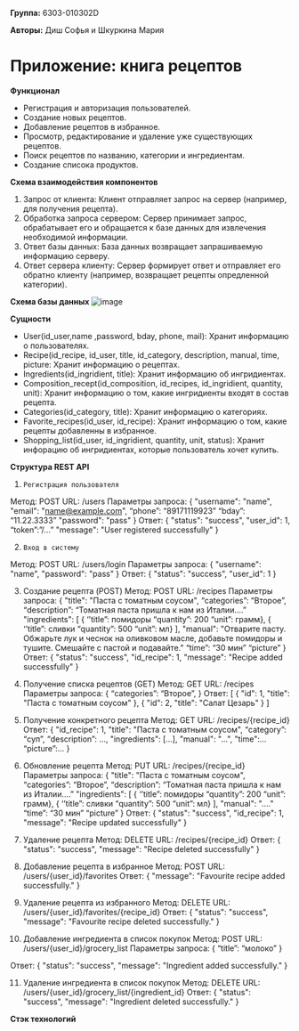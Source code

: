 **Группа:** 6303-010302D

**Авторы:** Диш Софья и Шкуркина Мария

# Приложение: книга рецептов

**Функционал**
- Регистрация и авторизация пользователей.
- Создание новых рецептов.
- Добавление рецептов в избранное.
- Просмотр, редактирование и удаление уже существующих рецептов.
- Поиск рецептов по названию, категории и ингредиентам.
- Создание списока продуктов.


**Схема взаимодействия компонентов**
1.	Запрос от клиента: Клиент отправляет запрос на сервер (например, для получения рецепта).
2.	Обработка запроса сервером: Сервер принимает запрос, обрабатывает его и обращается к базе данных для извлечения необходимой информации.
3.	Ответ базы данных: База данных возвращает запрашиваемую информацию серверу.
4.	Ответ сервера клиенту: Сервер формирует ответ и отправляет его обратно клиенту (например, возвращает рецепты опредленной категории).


**Схема базы данных**
![image](https://github.com/user-attachments/assets/bdb3e0d6-a97d-4276-b262-de3bcb48666d)


**Сущности**
- User(id_user,name ,password, bday, phone, mail): Хранит информацию о пользователях.
- Recipe(id_recipe, id_user, title, id_category, description, manual, time, picture: Хранит информацию о рецептах.
- Ingredients(id_ingridient, title): Хранит информацию об ингридиентах.
- Composition_recept(id_composition, id_recipes, id_ingridient, quantity, unit): Хранит информацию о том, какие ингридиенты входят в состав рецепта.
- Categories(id_category, title): Хранит информацию о категориях.
- Favorite_recipes(id_user, id_recipe): Хранит информацию о том, какие рецепты добавленны в избранное.
- Shopping_list(id_user, id_ingridient, quantity, unit, status): Хранит инфорацию об ингридиентах, которые пользователь хочет купить.


**Структура REST API**

1.     Регистрация пользователя
Метод: POST
URL: /users
Параметры запроса: {
	"username": "name",
	"email": "name@example.com",
	“phone”: “89171119923”
		“bday”: “11.22.3333”
	"password": "pass"
}
Ответ: {
    "status": "success",
    "user_id": 1,
                   “token”:”/…”
    "message": "User registered successfully"
}

2.     Вход в систему
Метод: POST
URL: /users/login
Параметры запроса: {
	"username": "name",
	"password": "pass"
}
 Ответ: {
"status": "success",
 "user_id": 1
 }
 
3. Создание рецепта (POST)
Метод: POST
URL: /recipes
Параметры запроса: {
  "title": "Паста с томатным соусом",
  “categories”: “Второе”, 
“description”: “Томатная паста пришла к нам из Италии….”
  "ingredients": [
{ ‘’title”: помидоры
“quantity”: 200
“unit”: грамм},
{ ‘’title”: сливки
“quantity”: 500
“unit”: мл}
  ],
  "manual": "Отварите пасту. Обжарьте лук и чеснок на оливковом масле, добавьте помидоры и тушите. Смешайте с пастой и подавайте."
“time”: “30 мин”
“picture”
}
Ответ:
{
   "status": "success",
    "id_recipe": 1,
    "message": "Recipe added successfully"
}

4. Получение списка рецептов (GET)
Метод: GET
URL: /recipes
Параметры запроса: {
  “categories”: “Второе”, 
}
Ответ:
[
  {
    "id": 1,
    "title": "Паста с томатным соусом"
  },
  {
    "id": 2,
    "title": "Салат Цезарь"
  }
]

5. Получение конкретного рецепта 
Метод: GET
URL: /recipes/{recipe_id}
Ответ:
{
  "id_recipe": 1,
  "title": "Паста с томатным соусом",
“category”: “суп”,
“description”: …,
  "ingredients": [...],
  "manual": "...",
  "time":...
“picture”:...
}

6. Обновление рецепта 
Метод: PUT
URL: /recipes/{recipe_id}
Параметры запроса: {
  "title": "Паста с томатным соусом",
  “categories”: “Второе”, 
“description”: “Томатная паста пришла к нам из Италии….”
  "ingredients": [
{ ‘’title”: помидоры
“quantity”: 200
“unit”: грамм},
{ ‘’title”: сливки
“quantity”: 500
“unit”: мл}
  ],
  "manual": "...."
“time”: “30 мин”
“picture”
}
Ответ:
{
   "status": "success",
    "id_recipe": 1,
    "message": "Recipe updated  successfully"
}

7. Удаление рецепта 
Метод: DELETE
URL: /recipes/{recipe_id}
Ответ:
{
   "status": "success",
    "message": "Recipe deleted  successfully"
}

8. Добавление рецепта в избранное
Метод: POST
URL: /users/{user_id}/favorites
Ответ:
{
"message": "Favourite recipe added successfully."
}

9. Удаление рецепта из избранного
Метод: DELETE
URL: /users/{user_id}/favorites/{recipe_id}
Ответ:
{
   "status": "success",
    "message": "Favourite recipe deleted  successfully."
}

10. Добавление ингредиента в список покупок
 Метод: POST
URL: /users/{user_id}/grocery_list
Параметры запроса: {
“title”: “молоко”
}

Ответ:
{
   "status": "success",
    "message": "Ingredient added successfully."
}

11. Удаление ингредиента в список покупок
Метод: DELETE
URL: /users/{user_id}/grocery_list/{ingredient_id}
Ответ:
{
   "status": "success",
    "message": "Ingredient deleted successfully."
}





**Стэк технологий**

